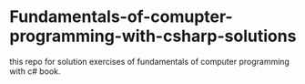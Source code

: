 # Fundamentals-of-comupter-programming-with-csharp-solutions
this repo for solution exercises of fundamentals of computer programming with c# book.
